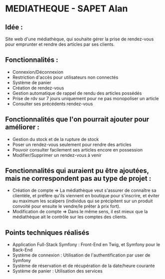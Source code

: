 # MEDIATHEQUE - SAPET Alan

## Idée :
Site web d'une médiathèque, qui souhaite gérer la prise de rendez-vous pour emprunter et rendre des articles par ses clients.

## Fonctionnalités :
- Connexion/Déconnexion
- Restriction d'accès pour utilisateurs non connectés
- Système de panier
- Création de rendez-vous
- Gestion automatique de rappel de rendu des articles possédés
- Prise de rdv sur 7 jours uniquement pour ne pas monopoliser un article
- Consulter ses précédents rendez-vous

## Fonctionnalités que l'on pourrait ajouter pour améliorer :
- Gestion du stock et de la rupture de stock
- Poser un rendez-vous seulement pour rendre des articles
- Pouvoir consulter facilement ses articles encore en possession
- Modifier/Supprimer un rendez-vous à venir

## Fonctionnalités qui auraient pu être ajoutées, mais ne correspondent pas au type de projet :
- Création de compte => La médiathèque veut s'assurer de connaître sa clientèle, et préfère qu'ils viennent en boutique pour s'inscrire, et éviter au maximum les scalpers (individus qui se précipitent sur un produit convoité pour ensuite le vendre/le prêter à prix fort).
- Modification de compte => Dans le même sens, il est mieux que la médiathèque ait le contrôle sur les comptes des clients.

## Points techniques réalisés
- Application Full-Stack Symfony : Front-End en Twig, et Symfony pour le Back-End
- Système de connexion : Utilisation de l'authentification par user de Symfony
- Système de réservation et de récupération de la date/heure courante
- Système de panier : Utilisation des services
